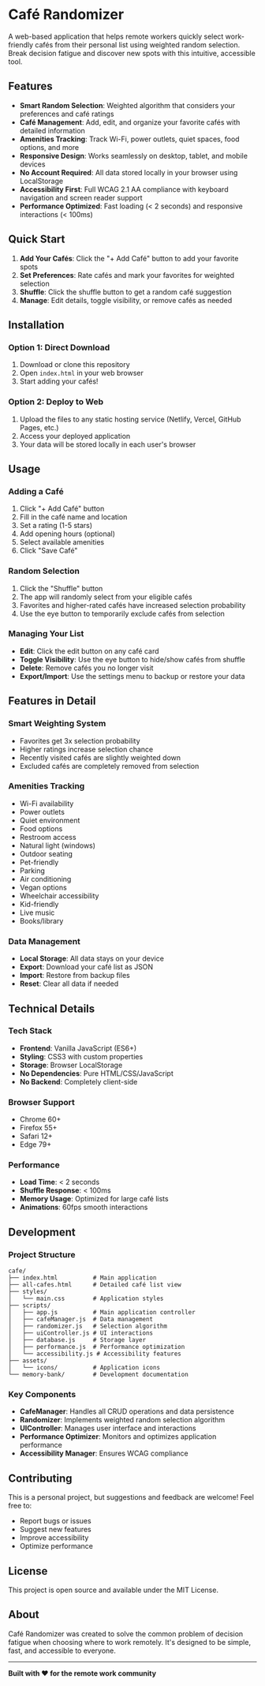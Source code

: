 # Café Randomizer

A web-based application that helps remote workers quickly select work-friendly cafés from their personal list using weighted random selection. Break decision fatigue and discover new spots with this intuitive, accessible tool.

## Features

- **Smart Random Selection**: Weighted algorithm that considers your preferences and café ratings
- **Café Management**: Add, edit, and organize your favorite cafés with detailed information
- **Amenities Tracking**: Track Wi-Fi, power outlets, quiet spaces, food options, and more
- **Responsive Design**: Works seamlessly on desktop, tablet, and mobile devices
- **No Account Required**: All data stored locally in your browser using LocalStorage
- **Accessibility First**: Full WCAG 2.1 AA compliance with keyboard navigation and screen reader support
- **Performance Optimized**: Fast loading (< 2 seconds) and responsive interactions (< 100ms)

## Quick Start

1. **Add Your Cafés**: Click the "+ Add Café" button to add your favorite spots
2. **Set Preferences**: Rate cafés and mark your favorites for weighted selection
3. **Shuffle**: Click the shuffle button to get a random café suggestion
4. **Manage**: Edit details, toggle visibility, or remove cafés as needed

## Installation

### Option 1: Direct Download
1. Download or clone this repository
2. Open `index.html` in your web browser
3. Start adding your cafés!

### Option 2: Deploy to Web
1. Upload the files to any static hosting service (Netlify, Vercel, GitHub Pages, etc.)
2. Access your deployed application
3. Your data will be stored locally in each user's browser

## Usage

### Adding a Café
1. Click "+ Add Café" button
2. Fill in the café name and location
3. Set a rating (1-5 stars)
4. Add opening hours (optional)
5. Select available amenities
6. Click "Save Café"

### Random Selection
1. Click the "Shuffle" button
2. The app will randomly select from your eligible cafés
3. Favorites and higher-rated cafés have increased selection probability
4. Use the eye button to temporarily exclude cafés from selection

### Managing Your List
- **Edit**: Click the edit button on any café card
- **Toggle Visibility**: Use the eye button to hide/show cafés from shuffle
- **Delete**: Remove cafés you no longer visit
- **Export/Import**: Use the settings menu to backup or restore your data

## Features in Detail

### Smart Weighting System
- Favorites get 3x selection probability
- Higher ratings increase selection chance
- Recently visited cafés are slightly weighted down
- Excluded cafés are completely removed from selection

### Amenities Tracking
- Wi-Fi availability
- Power outlets
- Quiet environment
- Food options
- Restroom access
- Natural light (windows)
- Outdoor seating
- Pet-friendly
- Parking
- Air conditioning
- Vegan options
- Wheelchair accessibility
- Kid-friendly
- Live music
- Books/library

### Data Management
- **Local Storage**: All data stays on your device
- **Export**: Download your café list as JSON
- **Import**: Restore from backup files
- **Reset**: Clear all data if needed

## Technical Details

### Tech Stack
- **Frontend**: Vanilla JavaScript (ES6+)
- **Styling**: CSS3 with custom properties
- **Storage**: Browser LocalStorage
- **No Dependencies**: Pure HTML/CSS/JavaScript
- **No Backend**: Completely client-side

### Browser Support
- Chrome 60+
- Firefox 55+
- Safari 12+
- Edge 79+

### Performance
- **Load Time**: < 2 seconds
- **Shuffle Response**: < 100ms
- **Memory Usage**: Optimized for large café lists
- **Animations**: 60fps smooth interactions

## Development

### Project Structure
```
cafe/
├── index.html          # Main application
├── all-cafes.html      # Detailed café list view
├── styles/
│   └── main.css        # Application styles
├── scripts/
│   ├── app.js          # Main application controller
│   ├── cafeManager.js  # Data management
│   ├── randomizer.js   # Selection algorithm
│   ├── uiController.js # UI interactions
│   ├── database.js     # Storage layer
│   ├── performance.js  # Performance optimization
│   └── accessibility.js # Accessibility features
├── assets/
│   └── icons/          # Application icons
└── memory-bank/        # Development documentation
```

### Key Components
- **CafeManager**: Handles all CRUD operations and data persistence
- **Randomizer**: Implements weighted random selection algorithm
- **UIController**: Manages user interface and interactions
- **Performance Optimizer**: Monitors and optimizes application performance
- **Accessibility Manager**: Ensures WCAG compliance

## Contributing

This is a personal project, but suggestions and feedback are welcome! Feel free to:
- Report bugs or issues
- Suggest new features
- Improve accessibility
- Optimize performance

## License

This project is open source and available under the MIT License.

## About

Café Randomizer was created to solve the common problem of decision fatigue when choosing where to work remotely. It's designed to be simple, fast, and accessible to everyone.

---

**Built with ❤️ for the remote work community** 